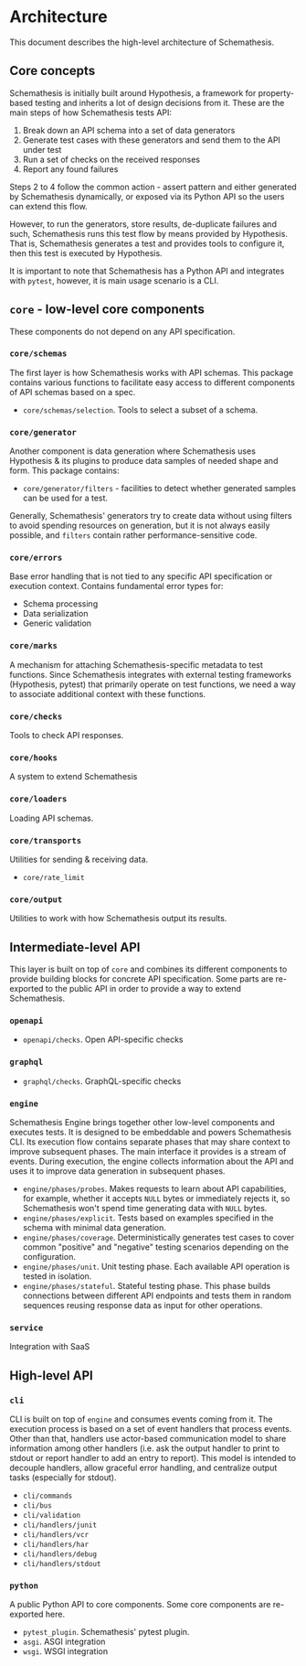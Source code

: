 # Architecture

This document describes the high-level architecture of Schemathesis.

## Core concepts

Schemathesis is initially built around Hypothesis, a framework for property-based testing and inherits a lot of design decisions from it. These are the main steps of how Schemathesis tests API:

1. Break down an API schema into a set of data generators 
2. Generate test cases with these generators and send them to the API under test
3. Run a set of checks on the received responses
4. Report any found failures

Steps 2 to 4 follow the common action - assert pattern and either generated by Schemathesis dynamically, or exposed via its Python API so the users can extend this flow. 

However, to run the generators, store results, de-duplicate failures and such, Schemathesis runs this test flow by means provided by Hypothesis. That is, Schemathesis generates a test and provides tools to configure it, then this test is executed by Hypothesis.

It is important to note that Schemathesis has a Python API and integrates with `pytest`, however, it is main usage scenario is a CLI.

## `core` - low-level core components

These components do not depend on any API specification.

### `core/schemas`

The first layer is how Schemathesis works with API schemas. This package contains various functions to facilitate easy access to different components of API schemas based on a spec.

- `core/schemas/selection`. Tools to select a subset of a schema.

### `core/generator`

Another component is data generation where Schemathesis uses Hypothesis & its plugins to produce data samples of needed shape and form. This package contains:

- `core/generator/filters` - facilities to detect whether generated samples can be used for a test.

Generally, Schemathesis' generators try to create data without using filters to avoid spending resources on generation, but it is not always easily possible, and `filters` contain rather performance-sensitive code.

### `core/errors`

Base error handling that is not tied to any specific API specification or execution context. Contains fundamental error types for:

- Schema processing
- Data serialization
- Generic validation

### `core/marks`

A mechanism for attaching Schemathesis-specific metadata to test functions. Since Schemathesis integrates with external testing frameworks (Hypothesis, pytest) that primarily operate on test functions, we need a way to associate additional context with these functions.

### `core/checks`

Tools to check API responses.

### `core/hooks`

A system to extend Schemathesis

### `core/loaders`

Loading API schemas.

### `core/transports`

Utilities for sending & receiving data.

- `core/rate_limit`

### `core/output`

Utilities to work with how Schemathesis output its results.

## Intermediate-level API

This layer is built on top of `core` and combines its different components to provide building blocks for concrete API specification.
Some parts are re-exported to the public API in order to provide a way to extend Schemathesis.

### `openapi`

- `openapi/checks`. Open API-specific checks

### `graphql`

- `graphql/checks`. GraphQL-specific checks

### `engine`

Schemathesis Engine brings together other low-level components and executes tests. It is designed to be embeddable and powers Schemathesis CLI. Its execution flow contains separate phases that may share context to improve subsequent phases. The main interface it provides is a stream of events. During execution, the engine 
collects information about the API and uses it to improve data generation in subsequent phases.

- `engine/phases/probes`. Makes requests to learn about API capabilities, for example, whether it accepts `NULL` bytes or immediately rejects it, so Schemathesis won't spend time generating data with `NULL` bytes.
- `engine/phases/explicit`. Tests based on examples specified in the schema with minimal data generation. 
- `engine/phases/coverage`. Deterministically generates test cases to cover common "positive" and "negative" testing scenarios depending on the configuration. 
- `engine/phases/unit`. Unit testing phase. Each available API operation is tested in isolation.
- `engine/phases/stateful`. Stateful testing phase. This phase builds connections between different API endpoints and tests them in random sequences reusing response data as input for other operations.

### `service`

Integration with SaaS

## High-level API

### `cli`

CLI is built on top of `engine` and consumes events coming from it. The execution process is based on a set of event handlers that process events. Other than that, handlers use actor-based communication model to share information among other handlers (i.e. ask the output handler to print to stdout or report handler to add an entry to report). This model is intended to decouple handlers, allow graceful error handling, and centralize output tasks (especially for stdout).

- `cli/commands`
- `cli/bus`
- `cli/validation`
- `cli/handlers/junit`
- `cli/handlers/vcr`
- `cli/handlers/har`
- `cli/handlers/debug`
- `cli/handlers/stdout`

### `python`

A public Python API to core components. Some core components are re-exported here.

- `pytest_plugin`. Schemathesis' pytest plugin.
- `asgi`. ASGI integration
- `wsgi`. WSGI integration
